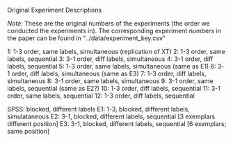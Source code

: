Original Experiment Descriptions

*Note*: These are the original numbers of the experiments (the order we conducted the experiments in). The corresponding experiment numbers in the paper can be found in "../data/experiment_key.csv"

1: 1-3 order, same labels, simultaneous (replication of XT)
2: 1-3 order, same labels, sequential
3: 3-1 order, diff labels, simultaneous
4: 3-1 order, diff labels, sequential
5: 1-3 order, same labels, simultaneous (same as E1)
6: 3-1 order, diff labels, simultaneous (same as E3)
7: 1-3 order, diff labels, simultaneous
8: 3-1 order, same labels, simultaneous 
9: 3-1 order, same labels, sequential (same as E2?)
10: 1-3 order, diff labels, sequential
11: 3-1 order, same labels, sequential 
12: 1-3 order, diff labels, sequential

SPSS: blocked, different labels
E1: 1-3, blocked, different labels, simulataneous
E2: 3-1, blocked, different labels, sequential [3 exemplars different position]
E3: 3-1, blocked, different labels, sequential [6 exemplars; same position]

